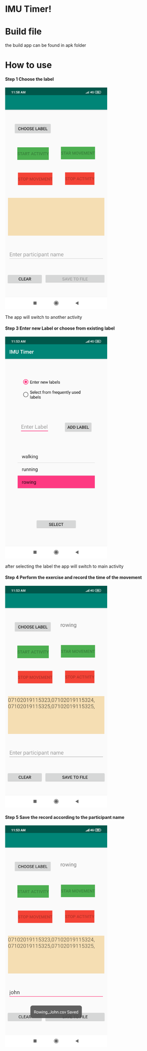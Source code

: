 # IMU Timer!

# Build file
the build app can be found in apk folder

#  How to use

#### Step 1 Choose the label
<img src="https://github.com/mirsahib/IMU_Timer/blob/master/Images/Screenshot_2019-10-07-11-58-18-642_com.example.myapplication.png" alt="alt text" width="332" height="720">

The app will switch to another activity

#### Step 3 Enter new Label or choose from existing label
<img src="https://github.com/mirsahib/IMU_Timer/blob/master/Images/Screenshot_2019-10-07-11-53-20-008_com.example.myapplication.png " alt="alt text" width="332" height="720">

after selecting the label the app will switch to main activity

#### Step 4 Perform the exercise and record the time of the movement
<img src="https://github.com/mirsahib/IMU_Timer/blob/master/Images/Screenshot_2019-10-07-11-53-28-890_com.example.myapplication.png" alt="alt text" width="332" height="720">


#### Step 5 Save the record according to the participant name
<img src="https://github.com/mirsahib/IMU_Timer/blob/master/Images/Screenshot_2019-10-07-11-53-39-410_com.example.myapplication.png" alt="alt text" width="332" height="720">



